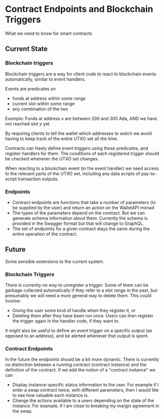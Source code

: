 # Contract Endpoints and Blockchain Triggers

What we need to know for smart contracts

## Current State

### Blockchain triggers

Blockchain triggers are a way for client code to react to blockchain events automatically, similar to event handlers. 

Events are predicates on 
* funds at address within some range
* current slot within some range
* any combination of the two

Example: Funds at address _x_ are between 200 and 300 Ada, AND we have not reached slot _y_ yet.

By requiring clients to tell the wallet which addresses to watch we avoid having to keep track of the entire UTXO set all the time. 

Contracts can freely define event triggers using these predicates, and register handlers for them. The conditions of each registered trigger should be checked whenever the UTXO set changes.

When reacting to a blockchain event (in the event handler) we need access to the relevant parts of the UTXO set, including any data scripts of pay-to-script transaction outputs.

### Endpoints

* Contract endpoints are functions that take a number of parameters (to be supplied by the user) and return an action on the WalletAPI monad
* The types of the parameters depend on the contract. But we can generate schema information about them. Currently the schema is provided in the Swagger format but that will change to GraphQL.
* The set of endpoints for a given contract stays the same during the entire operation of the contract.

## Future

Some sensible extensions to the current system.

### Blockchain Triggers

There is currently no way to unregister a trigger. Some of them can be garbage collected automatically if they refer to a slot range in the past, but presumably we will need a more general way to delete them. This could involve:

* Giving the user some kind of handle when they register it, or
* Deleting them after they have been run once. Users can then register the trigger again in the handler code, if they want to.

It might also be useful to define an event trigger on a specific *output* (as opposed to an address), and be alerted whenever that output is spent.

### Contract Endpoints

In the future the endpoints should be a bit more dynamic. There is currently no 
distinction between a running contract (contract instance) and the definition 
of the contract. If we add the notion of a "contract instance" we can

* Display instance-specific status information to the user. For example if I enter a swap contract twice, with different parameters, then I would like to see how valuable each instance is.
* Change the actions available to a users depending on the state of the instance. For example, if I am close to breaking my margin agreement in the swap.

